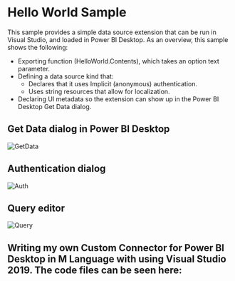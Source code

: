 # Hello World Sample

This sample provides a simple data source extension that can be run in Visual Studio, and loaded in Power BI Desktop. As an overview, this sample shows the following:

* Exporting function (HelloWorld.Contents), which takes an option text parameter.
* Defining a data source kind that:
  * Declares that it uses Implicit (anonymous) authentication.
  * Uses string resources that allow for localization.
* Declaring UI metadata so the extension can show up in the Power BI Desktop Get Data dialog.

## Get Data dialog in Power BI Desktop

![GetData]

## Authentication dialog

![Auth]

## Query editor

![Query]

[GetData]: ../../blobs/helloworld1.png "Hello World in Get Data"
[Auth]: ../../blobs/helloworld2.png "Hello World authentication dialog"
[Query]: ../../blobs/helloworld3.png "Hello World in the query editor"

## Writing my own Custom Connector for Power BI Desktop in M Language with using Visual Studio 2019. The code files can be seen here:
